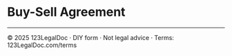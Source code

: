 # Buy-Sell Agreement

---
© 2025 123LegalDoc · DIY form · Not legal advice · Terms: 123LegalDoc.com/terms
